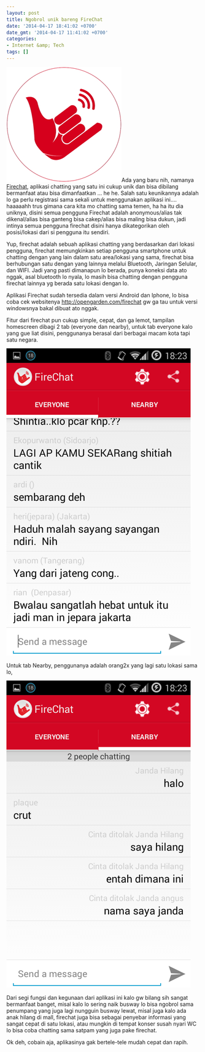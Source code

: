 ```yaml
---
layout: post
title: Ngobrol unik bareng FireChat
date: '2014-04-17 18:41:02 +0700'
date_gmt: '2014-04-17 11:41:02 +0700'
categories:
- Internet &amp; Tech
tags: []
---
```

[![FireChat](/images/FireChat.jpg)](/images/FireChat.jpg)Ada yang baru nih, namanya [Firechat](http://opengarden.com/firechat), aplikasi chatting yang satu ini cukup unik dan bisa dibilang bermanfaat atau bisa dimanfaatkan ... he he. Salah satu keunikannya adalah lo ga perlu registrasi sama sekali untuk menggunakan aplikasi ini.... haaaaahh trus gimana cara kita mo chatting sama temen, ha ha itu dia uniknya, disini semua pengguna Firechat adalah anonymous/alias tak dikenal/alias bisa ganteng bisa cakep/alias bisa maling bisa dukun, jadi intinya semua pengguna firechat disini hanya dikategorikan oleh posisi/lokasi dari si pengguna itu sendiri.

Yup, firechat adalah sebuah aplikasi chatting yang berdasarkan dari lokasi pengguna, firechat memungkinkan setiap pengguna smartphone untuk chatting dengan yang lain dalam satu area/lokasi yang sama, firechat bisa berhubungan satu dengan yang lainnya melalui Bluetooth, Jaringan Selular, dan WIFI. Jadi yang pasti dimanapun lo berada, punya koneksi data ato nggak, asal bluetooth lo nyala, lo masih bisa chatting dengan pengguna firechat lainnya yg berada satu lokasi dengan lo.

Aplikasi Firechat sudah tersedia dalam versi Android dan Iphone, lo bisa coba cek websitenya <http://opengarden.com/firechat> gw ga tau untuk versi windowsnya bakal dibuat ato nggak.

Fitur dari firechat pun cukup simple, cepat, dan ga lemot, tampilan homescreen dibagi 2 tab (everyone dan nearby), untuk tab everyone kalo yang gue liat disini, penggunanya berasal dari berbagai macam kota tapi satu negara.

[![Screenshot_2014-04-17-18-23-02](/images/Screenshot_2014-04-17-18-23-02.png)](/images/Screenshot_2014-04-17-18-23-02.png)

Untuk tab Nearby, penggunanya adalah orang2x yang lagi satu lokasi sama lo,

[![Screenshot_2014-04-17-18-23-09](/images/Screenshot_2014-04-17-18-23-09.png)](/images/Screenshot_2014-04-17-18-23-09.png)

Dari segi fungsi dan kegunaan dari aplikasi ini kalo gw bilang sih sangat bermanfaat banget, misal kalo lo sering naik busway lo bisa ngobrol sama penumpang yang juga lagi nungguin busway lewat, misal juga kalo ada anak hilang di mall, firechat juga bisa sebagai penyebar informasi yang sangat cepat di satu lokasi, atau mungkin di tempat konser susah nyari WC lo bisa coba chatting sama satpam yang juga pake firechat.

Ok deh, cobain aja, aplikasinya gak bertele-tele mudah cepat dan rapih.